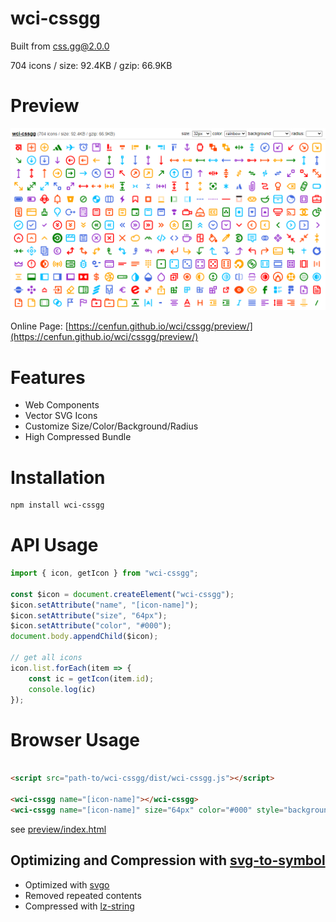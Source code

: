 # wci-cssgg
Built from [css.gg@2.0.0](https://github.com/astrit/css.gg)  

704 icons / size: 92.4KB / gzip: 66.9KB  



# Preview
![screenshot](preview/screenshot.png)

Online Page: [https://cenfun.github.io/wci/cssgg/preview/](https://cenfun.github.io/wci/cssgg/preview/)

# Features
* Web Components
* Vector SVG Icons 
* Customize Size/Color/Background/Radius
* High Compressed Bundle
# Installation
```sh
npm install wci-cssgg
```
# API Usage
```js
import { icon, getIcon } from "wci-cssgg";

const $icon = document.createElement("wci-cssgg");
$icon.setAttribute("name", "[icon-name]");
$icon.setAttribute("size", "64px");
$icon.setAttribute("color", "#000");
document.body.appendChild($icon);

// get all icons
icon.list.forEach(item => {
    const ic = getIcon(item.id);
    console.log(ic)
});
```
# Browser Usage
```html

<script src="path-to/wci-cssgg/dist/wci-cssgg.js"></script>

<wci-cssgg name="[icon-name]"></wci-cssgg>
<wci-cssgg name="[icon-name]" size="64px" color="#000" style="background:#f5f5f5;"></wci-cssgg>
```
see [preview/index.html](preview/index.html)

## Optimizing and Compression with [svg-to-symbol](https://github.com/cenfun/svg-to-symbol)
* Optimized with [svgo](https://github.com/svg/svgo)
* Removed repeated contents
* Compressed with [lz-string](https://github.com/pieroxy/lz-string)